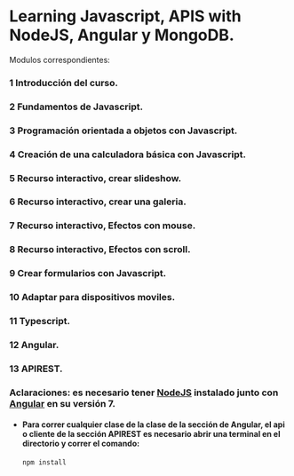 # Learning Javascript, APIS with NodeJS, Angular y MongoDB.

Modulos correspondientes:
### 1 Introducción del curso.  
### 2 Fundamentos de Javascript.  
### 3 Programación orientada a objetos con Javascript.  
### 4 Creación de una calculadora básica con Javascript.
### 5 Recurso interactivo, crear slideshow.
### 6 Recurso interactivo, crear una galeria.
### 7 Recurso interactivo, Efectos con mouse.
### 8 Recurso interactivo, Efectos con scroll.
### 9 Crear formularios con Javascript.
### 10 Adaptar para dispositivos moviles.
### 11 Typescript.
### 12 Angular.
### 13 APIREST.

### Aclaraciones: es necesario tener [NodeJS](https://nodejs.org/es/) instalado junto con [Angular](https://angular.io/guide/quickstart) en su versión 7.
- #### Para correr cualquier clase de la clase de la sección de Angular, el api o cliente de la sección APIREST es necesario abrir una terminal en el directorio y correr el comando:
     `npm install`   
